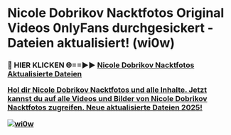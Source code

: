 # Nicole Dobrikov Nacktfotos Original Videos 0nlyFans durchgesickert - Dateien aktualisiert! (wi0w)

<h3>🔴 HIER KLICKEN 🌐==►► <a href="https://tinyurl.com/h6vf6nb8" rel="nofollow">Nicole Dobrikov Nacktfotos Aktualisierte Dateien

Hol dir Nicole Dobrikov Nacktfotos und alle Inhalte. Jetzt kannst du auf alle Videos und Bilder von Nicole Dobrikov Nacktfotos zugreifen. Neue aktualisierte Dateien 2025!

[![wi0w](https://i.imgur.com/sD4kR3V.gif)](https://tinyurl.com/h6vf6nb8)
